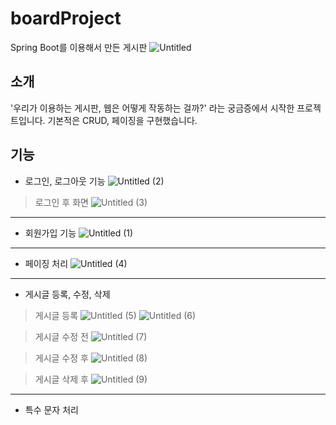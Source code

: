 # boardProject
Spring Boot를 이용해서 만든 게시판
![Untitled](https://user-images.githubusercontent.com/55385825/107005372-f8ce6100-67d2-11eb-8a0a-8006897a1ddf.png)

## 소개
'우리가 이용하는 게시판, 웹은 어떻게 작동하는 걸까?' 라는 궁금증에서 시작한 프로젝트입니다.
기본적은 CRUD, 페이징을 구현했습니다.

## 기능
- 로그인, 로그아웃 기능
![Untitled (2)](https://user-images.githubusercontent.com/55385825/107005517-2a472c80-67d3-11eb-88c2-96a00122729c.png)
> 로그인 후 화면
![Untitled (3)](https://user-images.githubusercontent.com/55385825/107005525-2b785980-67d3-11eb-9eb7-60040d1eb64a.png)
__________
- 회원가입 기능
![Untitled (1)](https://user-images.githubusercontent.com/55385825/107005512-287d6900-67d3-11eb-9cfc-8e3cb280b6ff.png)
________
- 페이징 처리
![Untitled (4)](https://user-images.githubusercontent.com/55385825/107005536-2e734a00-67d3-11eb-9477-601c88998ab9.png)
_____________
- 게시글 등록, 수정, 삭제
> 게시글 등록
![Untitled (5)](https://user-images.githubusercontent.com/55385825/107005535-2e734a00-67d3-11eb-8c76-45ae58ab232a.png)
![Untitled (6)](https://user-images.githubusercontent.com/55385825/107005533-2ddab380-67d3-11eb-8653-98a97c0ea352.png)

> 게시글 수정 전
![Untitled (7)](https://user-images.githubusercontent.com/55385825/107005532-2ddab380-67d3-11eb-9fcf-f8965d2f401a.png)

> 게시글 수정 후
![Untitled (8)](https://user-images.githubusercontent.com/55385825/107005540-2f0be080-67d3-11eb-915b-03f325744d98.png)

> 게시글 삭제 후
![Untitled (9)](https://user-images.githubusercontent.com/55385825/107005538-2f0be080-67d3-11eb-91e2-544055c5dc70.png)
______________
- 특수 문자 처리
